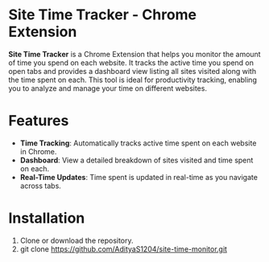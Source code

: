 # Site Time Tracker - Chrome Extension

**Site Time Tracker** is a Chrome Extension that helps you monitor the amount of time you spend on each website. It tracks the active time you spend on open tabs and provides a dashboard view listing all sites visited along with the time spent on each. This tool is ideal for productivity tracking, enabling you to analyze and manage your time on different websites.

# Features

- **Time Tracking**: Automatically tracks active time spent on each website in Chrome.
- **Dashboard**: View a detailed breakdown of sites visited and time spent on each.
- **Real-Time Updates**: Time spent is updated in real-time as you navigate across tabs.

# Installation

1. Clone or download the repository.
2. 
   git clone https://github.com/AdityaS1204/site-time-monitor.git
